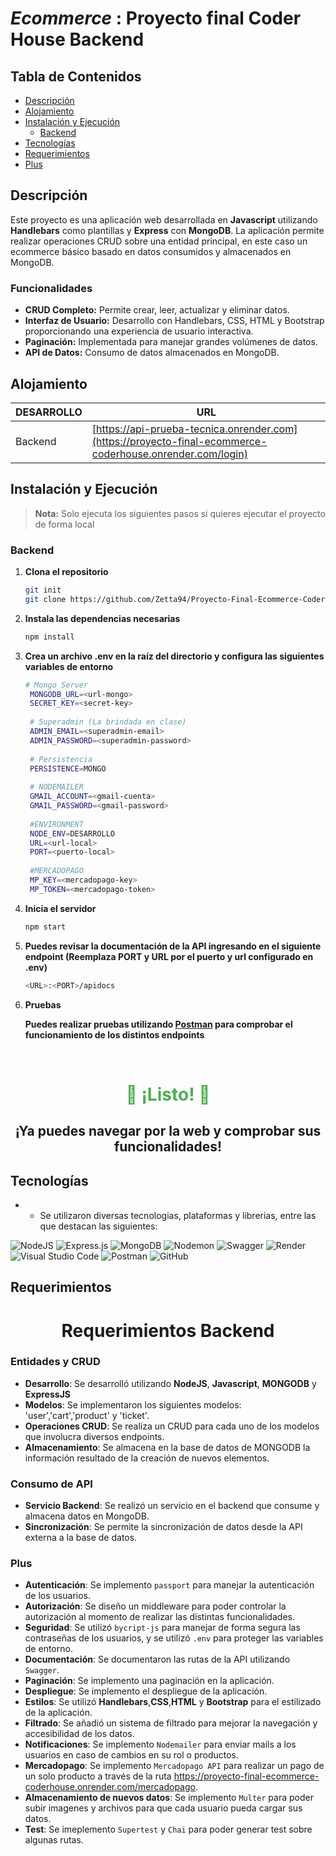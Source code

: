 # _Ecommerce_ : Proyecto final Coder House Backend 

## Tabla de Contenidos

- [Descripción](#descripción)
- [Alojamiento](#Alojamiento)
- [Instalación y Ejecución](#instalación-y-ejecución)
  - [Backend](#backend)
- [Tecnologías](#Tecnologías)
- [Requerimientos](#Requerimientos)
- [Plus](Plus)
  
## Descripción

Este proyecto es una aplicación web desarrollada en **Javascript** utilizando **Handlebars** como plantillas y **Express** con **MongoDB**. 
La aplicación permite realizar operaciones CRUD sobre una entidad principal, en este caso un ecommerce básico basado en datos consumidos y almacenados en MongoDB. 

### Funcionalidades

- **CRUD Completo:** Permite crear, leer, actualizar y eliminar datos.
- **Interfaz de Usuario:** Desarrollo con Handlebars, CSS, HTML y Bootstrap proporcionando una experiencia de usuario interactiva.
- **Paginación:** Implementada para manejar grandes volúmenes de datos.
- **API de Datos:** Consumo de datos almacenados en MongoDB.

## Alojamiento

| DESARROLLO | URL |
| ------ | ------ |
| Backend | [https://api-prueba-tecnica.onrender.com](https://proyecto-final-ecommerce-coderhouse.onrender.com/login) |

## Instalación y Ejecución

<blockquote>
<strong>Nota:</strong> Solo ejecuta los siguientes pasos si quieres ejecutar el proyecto de forma local
</blockquote>

### Backend

1. **Clona el repositorio**

   ```sh
   git init
   git clone https://github.com/Zetta94/Proyecto-Final-Ecommerce-CoderHouse
   ```

2. **Instala las dependencias necesarias**
   
   ```bash
   npm install
   ```
   
3. **Crea un archivo .env en la raíz del directorio y configura las siguientes variables de entorno**
   
   ```sh
   # Mongo Server
    MONGODB_URL=<url-mongo>
    SECRET_KEY=<secret-key>
    
    # Superadmin (La brindada en clase)
    ADMIN_EMAIL=<superadmin-email> 
    ADMIN_PASSWORD=<superadmin-password>
    
    # Persistencia
    PERSISTENCE=MONGO
    
    # NODEMAILER
    GMAIL_ACCOUNT=<gmail-cuenta>
    GMAIL_PASSWORD=<gmail-password>
    
    #ENVIRONMENT
    NODE_ENV=DESARROLLO
    URL=<url-local>
    PORT=<puerto-local>
    
    #MERCADOPAGO
    MP_KEY=<mercadopago-key>
    MP_TOKEN=<mercadopago-token>
   ```
   
4. **Inicia el servidor**
   
   ```bash
   npm start
   ```
   
5. **Puedes revisar la documentación de la API ingresando en el siguiente endpoint (Reemplaza PORT y URL por el puerto y url configurado en .env)** 
   ```bash
   <URL>:<PORT>/apidocs
   ```
   
6. **Pruebas**
 
   **Puedes realizar pruebas utilizando <u>Postman</u> para comprobar el funcionamiento de los distintos endpoints**

<br>

<div align="center">
  <h1 style="color: #4CAF50;">🎉 ¡Listo! 🎉 </h1>
  <h2>¡Ya puedes navegar por la web y comprobar sus funcionalidades!</h2>
</div>

## Tecnologías

- * Se utilizaron diversas tecnologias, plataformas y librerias, entre las que destacan las siguientes:

![NodeJS](https://img.shields.io/badge/node.js-6DA55F?style=for-the-badge&logo=node.js&logoColor=white)
![Express.js](https://img.shields.io/badge/express.js-%23404d59.svg?style=for-the-badge&logo=express&logoColor=%2361DAFB)
![MongoDB](https://img.shields.io/badge/MongoDB-%234ea94b.svg?style=for-the-badge&logo=mongodb&logoColor=white)
![Nodemon](https://img.shields.io/badge/NODEMON-%23323330.svg?style=for-the-badge&logo=nodemon&logoColor=%BBDEAD)
![Swagger](https://img.shields.io/badge/-Swagger-%23Clojure?style=for-the-badge&logo=swagger&logoColor=white)
![Render](https://img.shields.io/badge/Render-%46E3B7.svg?style=for-the-badge&logo=render&logoColor=white)
![Visual Studio Code](https://img.shields.io/badge/Visual%20Studio%20Code-0078d7.svg?style=for-the-badge&logo=visual-studio-code&logoColor=white)
![Postman](https://img.shields.io/badge/Postman-FF6C37?style=for-the-badge&logo=postman&logoColor=white)
![GitHub](https://img.shields.io/badge/github-%23121011.svg?style=for-the-badge&logo=github&logoColor=white)

## Requerimientos

<div align="center">
  <h1> Requerimientos Backend  </h1>
</div>

### Entidades y CRUD

- **Desarrollo**: Se desarrolló utilizando **NodeJS**, **Javascript**, **MONGODB** y **ExpressJS**
- **Modelos**: Se implementaron los siguientes modelos: 'user','cart','product' y 'ticket'.
- **Operaciones CRUD**: Se realiza un CRUD para cada uno de los modelos que involucra diversos endpoints.
- **Almacenamiento**:  Se almacena en la base de datos de MONGODB la información resultado de la creación de nuevos elementos.

### Consumo de API

- **Servicio Backend**: Se realizó un servicio en el backend que consume y almacena datos en MongoDB.
- **Sincronización**: Se permite la sincronización de datos desde la API externa a la base de datos.

### Plus

- **Autenticación**: Se implemento ` passport ` para manejar la autenticación de los usuarios.
- **Autorización**: Se diseño un middleware para poder controlar la autorización al momento de realizar las distintas funcionalidades.
- **Seguridad**: Se utilizó ` bycript-js ` para manejar de forma segura las contraseñas de los usuarios, y se utilizó ` .env ` para proteger las variables de entorno.
- **Documentación**: Se documentaron las rutas de la API utilizando ` Swagger `.
- **Paginación**: Se implemento una paginación en la aplicación.
- **Despliegue**: Se implemento el despliegue de la aplicación.
- **Estilos**: Se utilizó **Handlebars**,**CSS**,**HTML** y **Bootstrap** para el estilizado de la aplicación.
- **Filtrado**: Se añadió un sistema de filtrado para mejorar la navegación y accesibilidad de los datos.
- **Notificaciones**: Se implemento ` Nodemailer ` para enviar mails a los usuarios en caso de cambios en su rol o productos.
- **Mercadopago**: Se implemento ` Mercadopago API ` para realizar un pago de un solo producto a través de la ruta https://proyecto-final-ecommerce-coderhouse.onrender.com/mercadopago.
- **Almacenamiento de nuevos datos**: Se implemento ` Multer ` para poder subir imagenes y archivos para que cada usuario pueda cargar sus datos.
- **Test**: Se imeplemento ` Supertest ` y ` Chai ` para poder generar test sobre algunas rutas.
